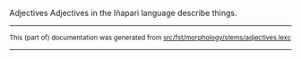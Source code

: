 Adjectives
Adjectives in the Iñapari language describe things.

* * *

<small>This (part of) documentation was generated from [src/fst/morphology/stems/adjectives.lexc](https://github.com/giellalt/lang-inp/blob/main/src/fst/morphology/stems/adjectives.lexc)</small>

---

